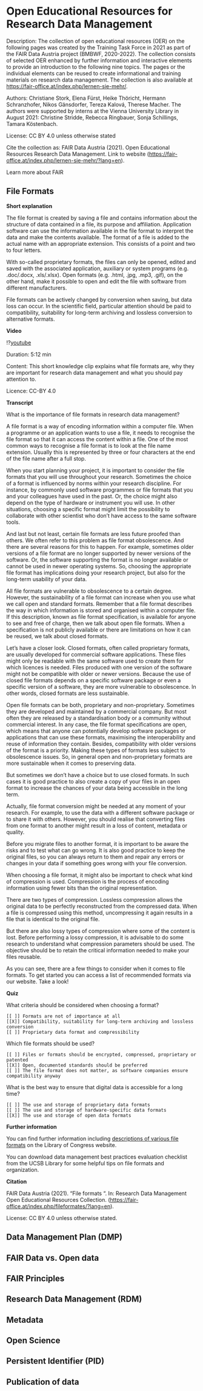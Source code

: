 <!--
author:   Your Name

email:    your@mail.org

version:  0.0.1

language: en

narrator: US English Female

comment:  Try to write a short comment about
          your course, multiline is also okay.

link:     https://cdn.jsdelivr.net/chartist.js/latest/chartist.min.css

script:   https://cdn.jsdelivr.net/chartist.js/latest/chartist.min.js

translation: Deutsch  translations/German.md

-->

# Open Educational Resources for Research Data Management

Description: The collection of open educational resources (OER) on the following pages was created by the Training Task Force in 2021 as part of the FAIR Data Austria project (BMBWF, 2020-2022). The collection consists of selected OER enhanced by further information and interactive elements to provide an introduction to the following nine topics. The pages or the individual elements can be reused to create informational and training materials on research data management. The collection is also available at https://fair-office.at/index.php/lernen-sie-mehr/.



Authors: Christiane Stork, Elena Fürst, Heike Thöricht, Hermann Schranzhofer, Nikos Gänsdorfer, Tereza Kalová, Therese Macher.                                      The authors were supported by interns at the Vienna University Library in August 2021: Christine Stridde, Rebecca Ringbauer, Sonja Schillings, Tamara Köstenbach.

License: CC BY 4.0 unless otherwise stated

Cite the collection as: FAIR Data Austria (2021). Open Educational Resources Research Data Management. Link to website (https://fair-office.at/index.php/lernen-sie-mehr/?lang=en).

Learn more about FAIR




## File Formats

__Short explanation__<!-- style="color: black; font-size: 30px;" -->

The file format is created by saving a file and contains information about the structure of data contained in a file, its purpose and affiliation. Application software can use the information available in the file format to interpret the data and make the contents available. The format of a file is added to the actual name with an appropriate extension. This consists of a point and two to four letters.

With so-called proprietary formats, the files can only be opened, edited and saved with the associated application, auxiliary or system programs (e.g. .doc/.docx, .xls/.xlsx). Open formats (e.g. .html, .jpg, .mp3, .gif), on the other hand, make it possible to open and edit the file with software from different manufacturers.

File formats can be actively changed by conversion when saving, but data loss can occur. In the scientific field, particular attention should be paid to compatibility, suitability for long-term archiving and lossless conversion to alternative formats.

__Video__<!-- style="color: black; font-size: 30px;" -->

!?[youtube](https://www.youtube.com/watch?v=kxxlQnc8u1I)

Duration:  5:12 min

Content: This short knowledge clip explains what file formats are, why they are important for research data management and what you should pay attention to.

Licence: CC-BY 4.0

__Transcript__<!-- style="color: black; font-size: 30px;" -->


What is the importance of file formats in research data management?

A file format is a way of encoding information within a computer file. When a programme or an application wants to use a file, it needs to recognise the file format so that it can access the content within a file. One of the most common ways to recognise a file format is to look at the file name extension. Usually this is represented by three or four characters at the end of the file name after a full stop.

When you start planning your project, it is important to consider the file formats that you will use throughout your research. Sometimes the choice of a format is influenced by norms within your research discipline. For instance, by commonly used software programmes or file formats that you and your colleagues have used in the past. Or, the choice might also depend on the type of hardware or instrument you will use. In other situations, choosing a specific format might limit the possibility to collaborate with other scientist who don’t have access to the same software tools.

And last but not least, certain file formats are less future proofed than others. We often refer to this problem as file format obsolescence. And there are several reasons for this to happen. For example, sometimes older versions of a file format are no longer supported by newer versions of the software. Or, the software supporting the format is no longer available or cannot be used in newer operating systems. So, choosing the appropriate file format has implications doing your research project, but also for the long-term usability of your data.

All file formats are vulnerable to obsolescence to a certain degree. However, the sustainability of a file format can increase when you use what we call open and standard formats. Remember that a file format describes the way in which information is stored and organised within a computer file. If this description, known as file format specification, is available for anyone to see and free of charge, then we talk about open file formats. When a specification is not publicly available or there are limitations on how it can be reused, we talk about closed formats.

Let’s have a closer look. Closed formats, often called proprietary formats, are usually developed for commercial software applications. These files might only be readable with the same software used to create them for which licences is needed. Files produced with one version of the software might not be compatible with older or newer versions. Because the use of closed file formats depends on a specific software package or even a specific version of a software, they are more vulnerable to obsolescence. In other words, closed formats are less sustainable.

Open file formats can be both, proprietary and non-proprietary. Sometimes they are developed and maintained by a commercial company. But most often they are released by a standardisation body or a community without commercial interest. In any case, the file format specifications are open, which means that anyone can potentially develop software packages or applications that can use these formats, maximising the interoperability and reuse of information they contain. Besides, compatibility with older versions of the format is a priority. Making these types of formats less subject to obsolescence issues. So, in general open and non-proprietary formats are more sustainable when it comes to preserving data.

But sometimes we don’t have a choice but to use closed formats. In such cases it is good practice to also create a copy of your files in an open format to increase the chances of your data being accessible in the long term.

Actually, file format conversion might be needed at any moment of your research. For example, to use the data with a different software package or to share it with others. However, you should realise that converting files from one format to another might result in a loss of content, metadata or quality.

Before you migrate files to another format, it is important to be aware the risks and to test what can go wrong. It is also good practice to keep the original files, so you can always return to them and repair any errors or changes in your data if something goes wrong with your file conversion.

When choosing a file format, it might also be important to check what kind of compression is used. Compression is the process of encoding information using fewer bits than the original representation.

There are two types of compression. Lossless compression allows the original data to be perfectly reconstructed from the compressed data. When a file is compressed using this method, uncompressing it again results in a file that is identical to the original file.

But there are also lossy types of compression where some of the content is lost. Before performing a lossy compression, it is advisable to do some research to understand what compression parameters should be used. The objective should be to retain the critical information needed to make your files reusable.

As you can see, there are a few things to consider when it comes to file formats. To get started you can access a list of recommended formats via our website. Take a look!


__Quiz__<!-- style="color: black; font-size: 30px;" -->



What criteria should be considered when choosing a format?

    [[ ]] Formats are not of importance at all
    [[X]] Compatibility, suitability for long-term archiving and lossless conversion
    [[ ]] Proprietary data format and compressibility


Which file formats should be used?

    [[ ]] Files or formats should be encrypted, compressed, proprietary or patented
    [[X]] Open, documented standards should be preferred
    [[ ]] The file format does not matter, as software companies ensure compatibility anyway


What is the best way to ensure that digital data is accessible for a long time?

    [[ ]] The use and storage of proprietary data formats
    [[ ]] The use and storage of hardware-specific data formats
    [[X]] The use and storage of open data formats

__Further information__<!-- style="color: black; font-size: 30px;" -->

You can find further information including [descriptions of various file formats](https://www.loc.gov/preservation/digital/formats/fdd/descriptions.shtml) on the Library of Congress website.

You can download data management best practices evaluation checklist from the UCSB Library for some helpful tips on file formats and organization.


__Citation__<!-- style="color: black; font-size: 30px;" -->

FAIR Data Austria (2021). “File formats “. In: Research Data Management Open Educational Resources Collection. (https://fair-office.at/index.php/fileformates/?lang=en).

License: CC BY 4.0 unless otherwise stated.

## Data Management Plan (DMP)

## FAIR Data vs. Open data

## FAIR Principles

## Research Data Management (RDM)

## Metadata

## Open Science

## Persistent Identifier (PID)

## Publication of data
